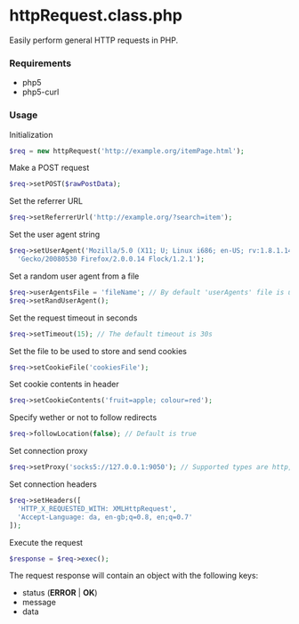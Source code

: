 # httpRequest.class.php
Easily perform general HTTP requests in PHP.

### Requirements
* php5
* php5-curl

### Usage

Initialization
```php
$req = new httpRequest('http://example.org/itemPage.html');
```
Make a POST request
```php
$req->setPOST($rawPostData);
```
Set the referrer URL
```php
$req->setReferrerUrl('http://example.org/?search=item');
```
Set the user agent string
```php
$req->setUserAgent('Mozilla/5.0 (X11; U; Linux i686; en-US; rv:1.8.1.14) '.
  'Gecko/20080530 Firefox/2.0.0.14 Flock/1.2.1');
```
Set a random user agent from a file
```php
$req->userAgentsFile = 'fileName'; // By default 'userAgents' file is used
$req->setRandUserAgent();
```
Set the request timeout in seconds
```php
$req->setTimeout(15); // The default timeout is 30s
```
Set the file to be used to store and send cookies
```php
$req->setCookieFile('cookiesFile');
```
Set cookie contents in header
```php
$req->setCookieContents('fruit=apple; colour=red');
```
Specify wether or not to follow redirects
```php
$req->followLocation(false); // Default is true
```
Set connection proxy
```php
$req->setProxy('socks5://127.0.0.1:9050'); // Supported types are http, https, socks4 and socks5
```
Set connection headers
```php
$req->setHeaders([
  'HTTP_X_REQUESTED_WITH: XMLHttpRequest',
  'Accept-Language: da, en-gb;q=0.8, en;q=0.7'
]);
```
Execute the request
```php
$response = $req->exec();
```
The request response will contain an object with the following keys:
* status (__ERROR__ | __OK__)
* message
* data